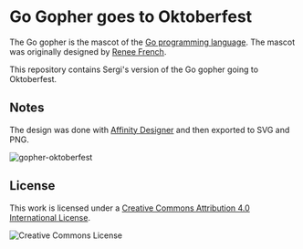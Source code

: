 # Go Gopher goes to Oktoberfest

The Go gopher is the mascot of the [Go programming language](https://golang.org/). The mascot was originally designed by [Renee French](http://reneefrench.blogspot.ca/).

This repository contains Sergi's version of the Go gopher going to Oktoberfest.

## Notes
The design was done with [Affinity Designer](https://affinity.serif.com) and then exported to SVG and PNG.

![gopher-oktoberfest](https://github.com/hiroru/gopher-oktoberfest/raw/master/gopher-oktoberfest.png)

## License
This work is licensed under a <a rel="license" href="http://creativecommons.org/licenses/by/4.0/">Creative Commons Attribution 4.0 International License</a>.

![Creative Commons License](https://i.creativecommons.org/l/by/4.0/88x31.png)